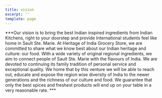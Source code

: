```yaml
---
title: vision
excerpt: ''
template: page
---
```

***Our vision is to bring the best Indian inspired ingredients from Indian Kitchens, right to your doorstep and provide International students feel like home in Sault Ste. Marie.
At Heritage of India Grocery Store, we are committed to share what we know best about our Indian heritage and culture: our food. With a wide variety of original regional ingredients, we aim to connect people of Sault Ste. Marie with the flavours of India. We are devoted to continuing its family tradition of personal service and exceptional quality. We home that by this venture we will be able to reach out, educate and expose the region wise diversity of India to the newer generations and  the richness of our culture and food. We guarantee that only the best spices and freshest products will end up on your table in a very reasonable rate. ***
